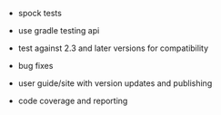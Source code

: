 - spock tests
- use gradle testing api
- test against 2.3 and later versions for compatibility
- bug fixes

- user guide/site with version updates and publishing
- code coverage and reporting
